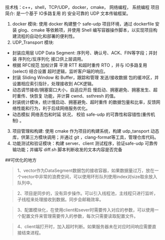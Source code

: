 技术栈：c++，shell，TCP/UDP，docker，cmake， 网络编程， 系统编程
项目简介: 是一个基于 IO多路复用 的 安全可靠的 UDP 文本传输框架。 

1. docker 模块: 使用 docker 构建整个 safe-udp 项目环境，通过 dockerfile 安装 glog、cmake 等依赖项，并使用 Shell 编写容器操作脚本，以实现项目构建流程的自动化和部署的便利性。
2. UDP_Transport 模块:  
  - 封装应用层 UDP Data Segment: 序列号、确认号、ACK、FIN等字段；并封装 序列化/反序列化 接口供上层调用。
  - 根据 RFC规范 加权计算 平滑 RTT 和超时重传 RTO ，并与 IO多路复用(select) 结合设置 超时逻辑，监听客户端的响应。
  - 封装 Sliding Window 和 Buffer，跟踪和管理 发送/接收数据 包的缓冲区，并设置相应索引指针，处理接收到 ACK逻辑。
  - 动态调节接收/拥塞窗口大小，自适应开启 慢启动、拥塞避免、拥塞发生、超时重传、快恢复 功能，并计算 cwnd、ssthresh 的值。
  - 封装统计模块，统计慢启动、拥塞避免、超时重传 的数据包量和比率，反馈网络性能和行为，利于后续网络服务优化。
  - 动态模拟 网络丢包和时延 状况， 校验 safe-udp 的可靠性和容错性(重传机制) 。
3. 项目管理和构建: 使用 cmake 作为项目的构建系统，构建 udp_tansport 动态库，供第三方模块调用；并通过 git ，clang-format等工具，管理仓库代码。
4. 功能测试和验证模块：构建 server、client 测试程序，验证safe-udp 可靠传输功能；并编写 diff.sh 脚本判断收发的文本内容是否完备

##可优化的地方

>1、vector作为DataSegment数据包的接收容器，如果数据量过万，放在一个vector中非常的浪费空间，可以使用环形队列使用index对size取余放入队列中。

>2、项目是同步的，没有异步操作。可以引入线程池，主线程只进行监听，子线程来处理接收到数据。同步会邮箱效率。

>3、配置模块化，在使用client和sever时需要传入对应的参数，可以使用一个配置文件来管理需要传入的参数，每次只需要读取配置文件。

>4、client端打开时，加入超时判断。如果服务器未在对应时间响应需要直接结束进程。
